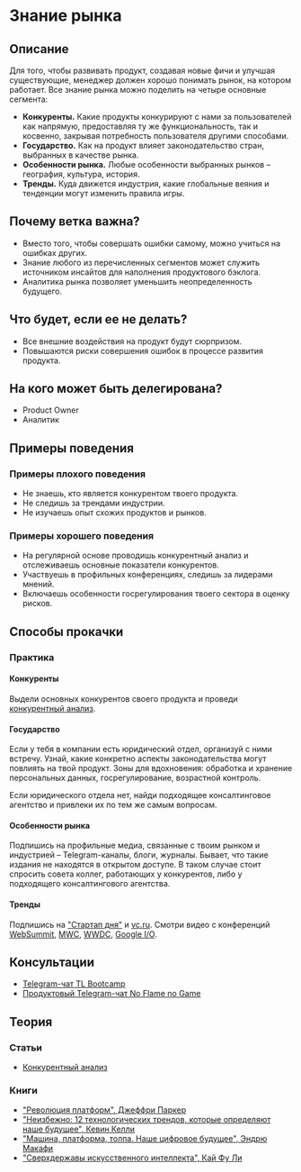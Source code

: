 # Знание рынка
## Описание
Для того, чтобы развивать продукт, создавая новые фичи и улучшая существующие, менеджер должен хорошо понимать рынок, на котором работает. Все знание рынка можно поделить на четыре основные сегмента:
- **Конкуренты.** Какие продукты конкурируют с нами за пользователей как напрямую, предоставляя ту же функциональность, так и косвенно, закрывая потребность пользователя другими способами.
- **Государство.** Как на продукт влияет законодательство стран, выбранных в качестве рынка.
- **Особенности рынка.** Любые особенности выбранных рынков – география, культура, история.
- **Тренды.** Куда движется индустрия, какие глобальные веяния и тенденции могут изменить правила игры.

## Почему ветка важна?
- Вместо того, чтобы совершать ошибки самому, можно учиться на ошибках других.
- Знание любого из перечисленных сегментов может служить источником инсайтов для наполнения продуктового бэклога.
- Аналитика рынка позволяет уменьшить неопределенность будущего.

## Что будет, если ее не делать?
- Все внешние воздействия на продукт будут сюрпризом.
- Повышаются риски совершения ошибок в процессе развития продукта.

## На кого может быть делегирована?
- Product Owner
- Аналитик

## Примеры поведения
### Примеры плохого поведения
- Не знаешь, кто является конкурентом твоего продукта.
- Не следишь за трендами индустрии.
- Не изучаешь опыт схожих продуктов и рынков.

### Примеры хорошего поведения
- На регулярной основе проводишь конкурентный анализ и отслеживаешь основные показатели конкурентов.
- Участвуешь в профильных конференциях, следишь за лидерами мнений.
- Включаешь особенности госрегулирования твоего сектора в оценку рисков.

## Способы прокачки
### Практика
#### Конкуренты
Выдели основных конкурентов своего продукта и проведи [конкурентный анализ](http://powerbranding.ru/competition/analiz-konkurentov-primer/).

#### Государство
Если у тебя в компании есть юридический отдел, организуй с ними встречу. Узнай, какие конкретно аспекты законодательства могут повлиять на твой продукт. Зоны для вдохновения: обработка и хранение персональных данных, госрегулирование, возрастной контроль.

Если юридического отдела нет, найди подходящее консалтинговое агентство и привлеки их по тем же самым вопросам.

#### Особенности рынка
Подпишись на профильные медиа, связанные с твоим рынком и индустрией – Telegram-каналы, блоги, журналы. Бывает, что такие издания не находятся в открытом доступе. В таком случае стоит спросить совета коллег, работающих у конкурентов, либо у подходящего консалтингового агентства.

#### Тренды
Подпишись на ["Стартап дня"](https://startupoftheday.ru/) и [vc.ru](http://vc.ru). Смотри видео с конференций [WebSummit](https://websummit.com), [MWC](https://www.mwcbarcelona.com/), [WWDC](https://developer.apple.com/wwdc19/), [Google I/O](https://events.google.com/io/).

## Консультации
- [Telegram-чат TL Bootcamp](https://tlinks.run/tlbootcamp)
- [Продуктовый Telegram-чат No Flame no Game](https://t.me/joinchat/BrfI2UHjvA2HbQNSW4Irog)

## Теория
### Статьи
- [Конкурентный анализ](http://powerbranding.ru/competition/analiz-konkurentov/)

### Книги
- ["Революция платформ", Джеффри Паркер](https://www.goodreads.com/book/show/36317518)
- ["Неизбежно: 12 технологических трендов, которые определяют наше будущее", Кевин Келли](https://www.goodreads.com/book/show/35710167)
- ["Машина, платформа, толпа. Наше цифровое будущее", Эндрю Макафи](https://www.goodreads.com/book/show/42964299)
- ["Сверхдержавы искусственного интеллекта", Кай Фу Ли](https://www.mann-ivanov-ferber.ru/books/sverhderzhavy-iskusstvennogo-intellekta/)
